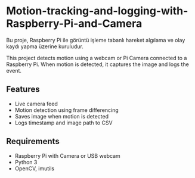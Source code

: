# Motion-tracking-and-logging-with-Raspberry-Pi-and-Camera
Bu proje, Raspberry Pi ile görüntü işleme tabanlı hareket algılama ve olay kaydı yapma üzerine kuruludur.

This project detects motion using a webcam or Pi Camera connected to a Raspberry Pi. When motion is detected, it captures the image and logs the event.

## Features

- Live camera feed
- Motion detection using frame differencing
- Saves image when motion is detected
- Logs timestamp and image path to CSV

## Requirements

- Raspberry Pi with Camera or USB webcam
- Python 3
- OpenCV, imutils

